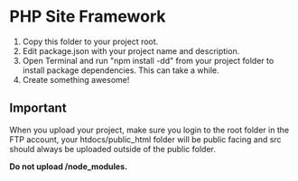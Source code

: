 # PHP Site Framework

1. Copy this folder to your project root.
2. Edit package.json with your project name and description.
3. Open Terminal and run "npm install -dd" from your project folder to install package dependencies. This can take a while.
4. Create something awesome!

## Important
When you upload your project, make sure you login to the root folder in the FTP account, your htdocs/public_html folder will be public facing and src should always be uploaded outside of the public folder.

**Do not upload /node_modules.**
